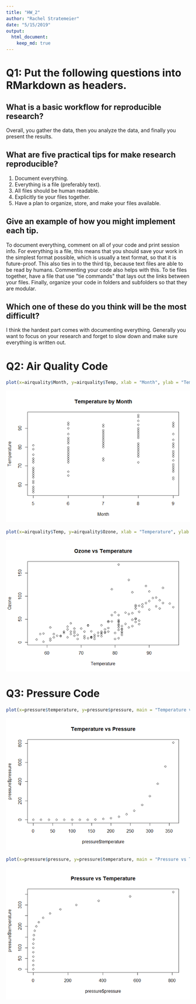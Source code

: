 ```yaml
---
title: "HW_2"
author: "Rachel Stratemeier"
date: "5/15/2019"
output: 
  html_document:
    keep_md: true
---
```




# Q1: Put the following questions into RMarkdown as headers.

## What is a basic workflow for reproducible research?
Overall, you gather the data, then you analyze the data, and finally you present the results.

## What are five practical tips for make research reproducible?
1. Document everything.
2. Everything is a file (preferably text).
3. All files should be human readable.
4. Explicitly tie your files together.
5. Have a plan to organize, store, and make your files available.

## Give an example of how you might implement each tip.
To document everything, comment on all of your code and print session info. For everything is a file, this means that you should save your work in the simplest format possible, which is usually a text format, so that it is future-proof. This also ties in to the third tip, because text files are able to be read by humans. Commenting your code also helps with this. To tie files together, have a file that use "tie commands" that lays out the links between your files. Finally, organize your code in folders and subfolders so that they are modular.

## Which one of these do you think will be the most difficult?
I think the hardest part comes with documenting everything. Generally you want to focus on your research and forget to slow down and make sure everything is written out.

# Q2: Air Quality Code


```r
plot(x=airquality$Month, y=airquality$Temp, xlab = "Month", ylab = "Temperature", main = "Temperature by Month")
```

![](Rachel_Stratemeier_HW02_files/figure-html/Scatterplot_1-1.png)<!-- -->


```r
plot(x=airquality$Temp, y=airquality$Ozone, xlab = "Temperature", ylab = "Ozone", main = "Ozone vs Temperature")
```

![](Rachel_Stratemeier_HW02_files/figure-html/Scatterplot_2-1.png)<!-- -->

# Q3: Pressure Code


```r
plot(x=pressure$temperature, y=pressure$pressure, main = "Temperature vs Pressure" )
```

![](Rachel_Stratemeier_HW02_files/figure-html/pressure_1-1.png)<!-- -->


```r
plot(x=pressure$pressure, y=pressure$temperature, main = "Pressure vs Temperature")
```

![](Rachel_Stratemeier_HW02_files/figure-html/pressure_2-1.png)<!-- -->

